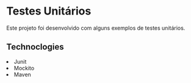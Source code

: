# Testes Unitários
Este projeto foi desenvolvido com alguns exemplos de testes unitários.

## Technoclogies

<li>Junit</li>
<li>Mockito</li>
<li>Maven</li>
